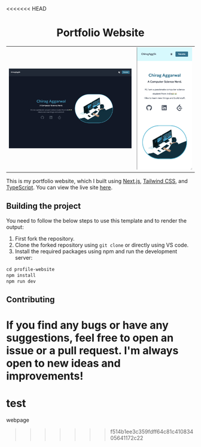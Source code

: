 <<<<<<< HEAD
<h1 align="center">
    Portfolio Website
</h1>

|                                            |                                            |
| ------------------------------------------ | ------------------------------------------ |
| ![Screenshot 1](assets/landscape_dark.png) | ![Screenshot 2](assets/portrait_light.png) |

This is my portfolio website, which I built using [Next.js](https://nextjs.org/), [Tailwind CSS](https://tailwindcss.com/), and [TypeScript](https://www.typescriptlang.org/). You can view the live site [here](https://chiragagg5k.vercel.app/).

## Building the project

You need to follow the below steps to use this template and to render the output:

1. First fork the repository.
2. Clone the forked repository using `git clone` or directly using VS code.
3. Install the required packages using npm and run the development server:

```
cd profile-website
npm install
npm run dev
```

## Contributing

If you find any bugs or have any suggestions, feel free to open an issue or a pull request. I'm always open to new ideas and improvements!
=======
# test
webpage
>>>>>>> f514b1ee3c359fdff64c81c41083405641172c22
